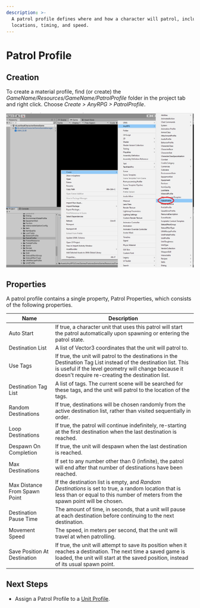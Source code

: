```yaml
---
description: >-
  A patrol profile defines where and how a character will patrol, including
  locations, timing, and speed.
---
```


# Patrol Profile

## Creation

To create a material profile, find (or create) the _GameName/Resources/GameName/PatrolProfile_ folder in the project tab and right click.  Choose _Create > AnyRPG > PatrolProfile_.

![](<../.gitbook/assets/image (1).png>)



## Properties

A patrol profile contains a single property, Patrol Properties, which consists of the following properties.

| Name                          | Description                                                                                                                                                                                                                   |
| ----------------------------- | ----------------------------------------------------------------------------------------------------------------------------------------------------------------------------------------------------------------------------- |
| Auto Start                    | If true, a character unit that uses this patrol will start the patrol automatically upon spawning or entering the patrol state.                                                                                               |
| Destination List              | A list of Vector3 coordinates that the unit will patrol to.                                                                                                                                                                   |
| Use Tags                      | If true, the unit will patrol to the destinations in the Destination Tag List instead of the destination list.  This is useful if the level geometry will change because it doesn't require re-creating the destination list. |
| Destination Tag List          | A list of tags.  The current scene will be searched for these tags, and the unit will patrol to the location of the tags.                                                                                                     |
| Random Destinations           | If true, destinations will be chosen randomly from the active destination list, rather than visited sequentially in order.                                                                                                    |
| Loop Destinations             | If true, the patrol will continue indefinitely, re-starting at the first destination when the last destination is reached.                                                                                                    |
| Despawn On Completion         | If true, the unit will despawn when the last destination is reached.                                                                                                                                                          |
| Max Destinations              | If set to any number other than 0 (infinite), the patrol will end after that number of destinations have been reached.                                                                                                        |
| Max Distance From Spawn Point | If the destination list is empty, and _Random Destinations_ is set to true, a random location that is less than or equal to this number of meters from the spawn point will be chosen.                                        |
| Destination Pause Time        | The amount of time, in seconds, that a unit will pause at each destination before continuing to the next destination.                                                                                                         |
| Movement Speed                | The speed, in meters per second, that the unit will travel at when patrolling.                                                                                                                                                |
| Save Position At Destination  | If true, the unit will attempt to save its position when it reaches a destination.  The next time a saved game is loaded, the unit will start at the saved position, instead of its usual spawn point.                        |

## Next Steps

* Assign a Patrol Profile to a [Unit Profile](unit-profile.md).

